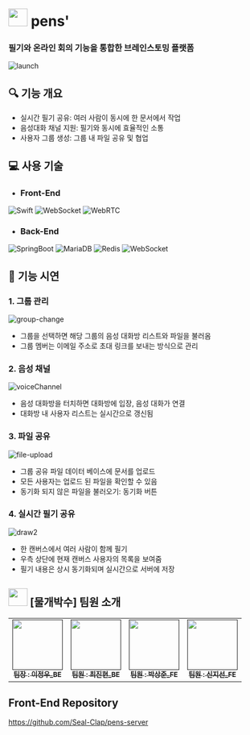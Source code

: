 # <img src="https://github.com/Seal-Clap/pens-client/assets/82369632/ca11fb77-8c5b-462a-949d-20ccb034284d" width="38" height="35"> pens'
### **필기와 온라인 회의 기능을 통합한 브레인스토밍 플랫폼**
![launch](https://github.com/Seal-Clap/pens-client/assets/114977536/f56cbbf5-23bc-4032-98d2-adb3d88fd5ab)


## 🔍 기능 개요
- 실시간 필기 공유: 여러 사람이 동시에 한 문서에서 작업 
- 음성대화 채널 지원: 필기와 동시에 효율적인 소통
- 사용자 그룹 생성: 그룹 내 파일 공유 및 협업

## 💻 사용 기술 
- ### Front-End
![Swift](https://img.shields.io/badge/Swift-%23FA7343.svg?style=for-the-badge&logo=swift&logoColor=white)
![WebSocket](https://img.shields.io/badge/WebSocket-%2300ADD8.svg?style=for-the-badge&logo=WebSocket&logoColor=white)
![WebRTC](https://img.shields.io/badge/WebRTC-%233333FF.svg?style=for-the-badge&logo=WebRTC&logoColor=white)
- ### Back-End
![SpringBoot](https://img.shields.io/badge/Spring_Boot-F2F4F9.svg?style=for-the-badge&logo=spring-boot)
![MariaDB](https://img.shields.io/badge/MariaDB-003545?style=for-the-badge&logo=mariadb&logoColor=white)
![Redis](https://img.shields.io/badge/redis-%23DD0031.svg?style=for-the-badge&logo=redis&logoColor=white)
![WebSocket](https://img.shields.io/badge/WebSocket-%2300ADD8.svg?style=for-the-badge&logo=WebSocket&logoColor=white)

## 🎥 기능 시연
### 1. 그룹 관리
![group-change](https://github.com/Seal-Clap/pens-client/assets/114977536/3b7ee711-ea01-44e7-b16d-0e86f570d29d)
- 그룹을 선택하면 해당 그룹의 음성 대화방 리스트와 파일을 불러옴
- 그룹 멤버는 이메일 주소로 초대 링크를 보내는 방식으로 관리 


### 2. 음성 채널
![voiceChannel](https://github.com/Seal-Clap/pens-client/assets/114977536/2f5b8f05-add5-4a8e-8e50-52fb4f205903)
- 음성 대화방을 터치하면 대화방에 입장, 음성 대화가 연결
- 대화방 내 사용자 리스트는 실시간으로 갱신됨


### 3. 파일 공유
![file-upload](https://github.com/Seal-Clap/pens-client/assets/114977536/10d029c8-85f6-41ec-8ae8-86c5fd63c674)
- 그룹 공유 파일 데이터 베이스에 문서를 업로드
- 모든 사용자는 업로드 된 파일을 확인할 수 있음
- 동기화 되지 않은 파일을 불러오기: 동기화 버튼

### 4. 실시간 필기 공유
![draw2](https://github.com/Seal-Clap/pens-client/assets/114977536/fb07b8b5-54db-4521-902f-43aedab0f429)
- 한 캔버스에서 여러 사람이 함께 필기
- 우측 상단에 현재 캔버스 사용자의 목록을 보여줌
- 필기 내용은 상시 동기화되며 실시간으로 서버에 저장

## <img src="https://github.com/Seal-Clap/pens-client/assets/82369632/ca11fb77-8c5b-462a-949d-20ccb034284d" width="38" height="35"> [물개박수] 팀원 소개
<table>
  <tbody>
    <tr>
      <td align="center"><a href=""><img src="https://avatars.githubusercontent.com/u/16723457?v=4"width="100px;" alt=""/><br /><sub><b> 팀장 : 이정우_BE </b></sub></a><br /></td>
      <td align="center"><a href=""><img src="https://avatars.githubusercontent.com/u/82369632?v=4" width="100px;" alt=""/><br /><sub><b> 팀원  : 최진현_BE </b></sub></a><br /></td>
      <td align="center"><a href=""><img src="https://avatars.githubusercontent.com/u/114977536?v=4" width="100px;" alt=""/><br /><sub><b> 팀원 : 박상준_FE </b></sub></a><br /></td>
      <td align="center"><a href=""><img src="https://avatars.githubusercontent.com/u/93148114?v=4" width="100px;" alt=""/><br /><sub><b> 팀원 : 신지선_FE </b></sub></a><br /></td>
      </tr>
  </tbody>
</table>

## Front-End Repository
https://github.com/Seal-Clap/pens-server
